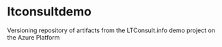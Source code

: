 # ltconsultdemo
Versioning repository of artifacts from the LTConsult.info demo project on the Azure Platform
